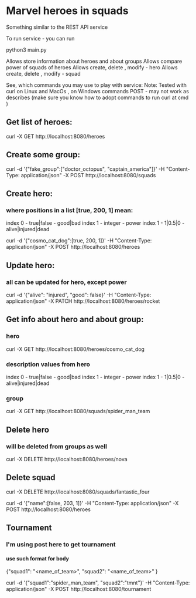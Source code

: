 # Marvel heroes in squads
Something similar to the REST API service

To run service - you can run

python3 main.py


Allows store information about heroes and about groups
Allows compare power of squads of heroes
Allows create, delete , modify - hero
Allows create, delete , modify - squad


See, which commands you may use to play with service:
Note: Tested with curl on Linux and MacOs ,
on Windows commands POST  - may not work as describes
(make sure you know how to adopt commands to run curl at cmd )

## Get list of heroes:

curl -X GET  http://localhost:8080/heroes


## Create some group:
curl -d '{"fake_group":["doctor_octopus", "captain_america"]}' -H
"Content-Type:
application/json" -X POST  http://localhost:8080/squads


## Create hero:
### where positions in a list [true, 200, 1] mean:
index 0 - true|false -  good|bad
index 1 - integer    -  power
index 1 - 1|0.5|0    -  alive|injured|dead

curl -d '{"cosmo_cat_dog":[true, 200, 1]}' -H "Content-Type:
application/json" -X
POST
http://localhost:8080/heroes

## Update hero:
### all can be updated for hero,  except power
curl -d '{"alive": "injured", "good": false}' -H "Content-Type: application/json" -X PATCH  http://localhost:8080/heroes/rocket

## Get info about hero and about group:

### hero
curl -X GET  http://localhost:8080/heroes/cosmo_cat_dog
### description values from hero
index 0 - true|false -  good|bad
index 1 - integer    -  power
index 1 - 1|0.5|0    -  alive|injured|dead


### group
curl  -X GET  http://localhost:8080/squads/spider_man_team


## Delete hero
### will be deleted from groups as well
curl  -X DELETE  http://localhost:8080/heroes/nova

## Delete squad
curl  -X DELETE  http://localhost:8080/squads/fantastic_four


curl -d '{"name":[false, 203, 1]}' -H "Content-Type: application/json" -X POST  http://localhost:8080/heroes

## Tournament
### I'm using post here to get tournament
#### use such format for body
{"squad1": "<name_of_team>",
 "squad2": "<name_of_team>"
}

 curl -d '{"squad1":"spider_man_team", "squad2":"tmnt"}' -H "Content-Type: application/json" -X POST  http://localhost:8080/tournament